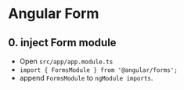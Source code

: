 # Angular Form

## 0. inject Form module

-   Open `src/app/app.module.ts`
-   `import { FormsModule } from '@angular/forms';`
-   append `FormsModule` to `ngModule imports`.
